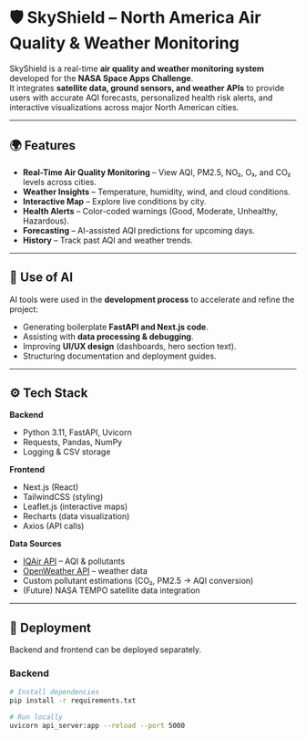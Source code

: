 # 🛡️ SkyShield – North America Air Quality & Weather Monitoring

SkyShield is a real-time **air quality and weather monitoring system** developed for the **NASA Space Apps Challenge**.  
It integrates **satellite data, ground sensors, and weather APIs** to provide users with accurate AQI forecasts, personalized health risk alerts, and interactive visualizations across major North American cities.

---

## 🌍 Features
- **Real-Time Air Quality Monitoring** – View AQI, PM2.5, NO₂, O₃, and CO₂ levels across cities.  
- **Weather Insights** – Temperature, humidity, wind, and cloud conditions.  
- **Interactive Map** – Explore live conditions by city.  
- **Health Alerts** – Color-coded warnings (Good, Moderate, Unhealthy, Hazardous).  
- **Forecasting** – AI-assisted AQI predictions for upcoming days.  
- **History** – Track past AQI and weather trends.  

---

## 🤖 Use of AI
AI tools were used in the **development process** to accelerate and refine the project:
- Generating boilerplate **FastAPI and Next.js code**.  
- Assisting with **data processing & debugging**.  
- Improving **UI/UX design** (dashboards, hero section text).  
- Structuring documentation and deployment guides.  

---

## ⚙️ Tech Stack
**Backend**  
- Python 3.11, FastAPI, Uvicorn  
- Requests, Pandas, NumPy  
- Logging & CSV storage  

**Frontend**  
- Next.js (React)  
- TailwindCSS (styling)  
- Leaflet.js (interactive maps)  
- Recharts (data visualization)  
- Axios (API calls)  

**Data Sources**  
- [IQAir API](https://www.iqair.com/) – AQI & pollutants  
- [OpenWeather API](https://openweathermap.org/api) – weather data  
- Custom pollutant estimations (CO₂, PM2.5 → AQI conversion)  
- (Future) NASA TEMPO satellite data integration  

---

## 🚀 Deployment
Backend and frontend can be deployed separately.  

### Backend
```bash
# Install dependencies
pip install -r requirements.txt

# Run locally
uvicorn api_server:app --reload --port 5000
